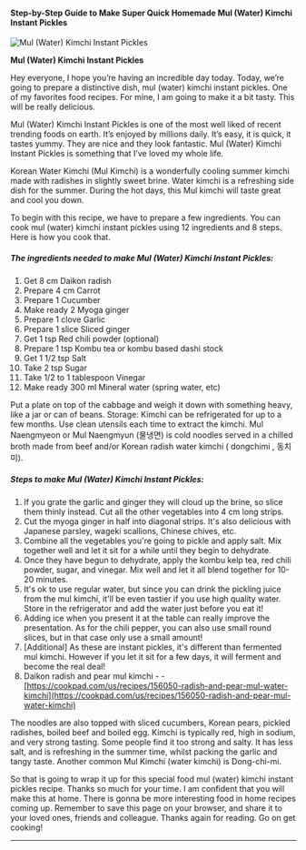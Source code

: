             

#### Step-by-Step Guide to Make Super Quick Homemade Mul (Water) Kimchi Instant Pickles

![Mul (Water) Kimchi Instant Pickles](https://img-global.cpcdn.com/recipes/6625637734285312/751x532cq70/mul-water-kimchi-instant-pickles-recipe-main-photo.jpg)

**Mul (Water) Kimchi Instant Pickles**

Hey everyone, I hope you’re having an incredible day today. Today, we’re going to prepare a distinctive dish, mul (water) kimchi instant pickles. One of my favorites food recipes. For mine, I am going to make it a bit tasty. This will be really delicious.

Mul (Water) Kimchi Instant Pickles is one of the most well liked of recent trending foods on earth. It’s enjoyed by millions daily. It’s easy, it is quick, it tastes yummy. They are nice and they look fantastic. Mul (Water) Kimchi Instant Pickles is something that I’ve loved my whole life.

Korean Water Kimchi (Mul Kimchi) is a wonderfully cooling summer kimchi made with radishes in slightly sweet brine. Water kimchi is a refreshing side dish for the summer. During the hot days, this Mul kimchi will taste great and cool you down.

To begin with this recipe, we have to prepare a few ingredients. You can cook mul (water) kimchi instant pickles using 12 ingredients and 8 steps. Here is how you cook that.

##### The ingredients needed to make Mul (Water) Kimchi Instant Pickles:

1.  Get 8 cm Daikon radish
2.  Prepare 4 cm Carrot
3.  Prepare 1 Cucumber
4.  Make ready 2 Myoga ginger
5.  Prepare 1 clove Garlic
6.  Prepare 1 slice Sliced ginger
7.  Get 1 tsp Red chili powder (optional)
8.  Prepare 1 tsp Kombu tea or kombu based dashi stock
9.  Get 1 1/2 tsp Salt
10.  Take 2 tsp Sugar
11.  Take 1/2 to 1 tablespoon Vinegar
12.  Make ready 300 ml Mineral water (spring water, etc)

Put a plate on top of the cabbage and weigh it down with something heavy, like a jar or can of beans. Storage: Kimchi can be refrigerated for up to a few months. Use clean utensils each time to extract the kimchi. Mul Naengmyeon or Mul Naengmyun (물냉면) is cold noodles served in a chilled broth made from beef and/or Korean radish water kimchi ( dongchimi , 동치미).

##### Steps to make Mul (Water) Kimchi Instant Pickles:

1.  If you grate the garlic and ginger they will cloud up the brine, so slice them thinly instead. Cut all the other vegetables into 4 cm long strips.
2.  Cut the myoga ginger in half into diagonal strips. It's also delicious with Japanese parsley, wageki scallions, Chinese chives, etc.
3.  Combine all the vegetables you're going to pickle and apply salt. Mix together well and let it sit for a while until they begin to dehydrate.
4.  Once they have begun to dehydrate, apply the kombu kelp tea, red chili powder, sugar, and vinegar. Mix well and let it all blend together for 10-20 minutes.
5.  It's ok to use regular water, but since you can drink the pickling juice from the mul kimchi, it'll be even tastier if you use high quality water. Store in the refrigerator and add the water just before you eat it!
6.  Adding ice when you present it at the table can really improve the presentation. As for the chili pepper, you can also use small round slices, but in that case only use a small amount!
7.  \[Additional\] As these are instant pickles, it's different than fermented mul kimchi. However if you let it sit for a few days, it will ferment and become the real deal!
8.  Daikon radish and pear mul kimchi - - [https://cookpad.com/us/recipes/156050-radish-and-pear-mul-water-kimchi](https://cookpad.com/us/recipes/156050-radish-and-pear-mul-water-kimchi)

The noodles are also topped with sliced cucumbers, Korean pears, pickled radishes, boiled beef and boiled egg. Kimchi is typically red, high in sodium, and very strong tasting. Some people find it too strong and salty. It has less salt, and is refreshing in the summer time, whilst packing the garlic and tangy taste. Another common Mul Kimchi (water kimchi) is Dong-chi-mi.

So that is going to wrap it up for this special food mul (water) kimchi instant pickles recipe. Thanks so much for your time. I am confident that you will make this at home. There is gonna be more interesting food in home recipes coming up. Remember to save this page on your browser, and share it to your loved ones, friends and colleague. Thanks again for reading. Go on get cooking!

* * *